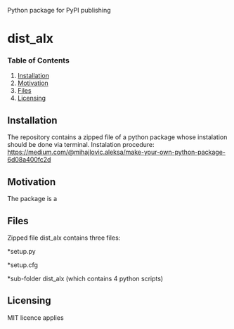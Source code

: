Python package for PyPI publishing


# dist_alx

### Table of Contents

1. [Installation](#installation)
2. [Motivation](#motivation)
3. [Files](#files)
5. [Licensing](#licensing)

## Installation <a name="installation"></a>
The repository contains a zipped file of a python package whose instalation should be done via terminal.
Instalation procedure: https://medium.com/@mihajlovic.aleksa/make-your-own-python-package-6d08a400fc2d

## Motivation <a name="Motivation"></a>
The package is a 

## Files <a name="Files"></a>
Zipped file dist_alx contains three files:

*setup.py

*setup.cfg

*sub-folder dist_alx (which contains 4 python scripts)

## Licensing <a name="Licensing"></a>

MIT licence applies
